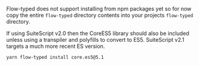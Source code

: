 Flow-typed does not support installing from npm packages yet so for now copy the entire `flow-typed` directory contents into your projects `flow-typed` directory.

If using SuiteScript v2.0 then the CoreES5 library should also be included unless using a transpiler and polyfills to convert to ES5. SuiteScript v2.1 targets a much more recent ES version.

``` shell
yarn flow-typed install core.es5@5.1
```
